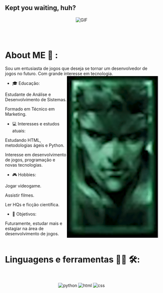 ## Kept you waiting, huh?
<div align="center">
<img hight="300" width="700" alt="GIF" align="center" src="mgsv-kept-you-waiting-huh-ezgif.com-optimize.gif">
</div>
</br>
</br>
</br>

# About ME 💬 :

 Sou um entusiasta de jogos que deseja se tornar um desenvolvedor de jogos no futuro. Com grande interesse em tecnologia.
 <img hight="400" width="300" alt="GIF" align="right" src="asset/snake-laughing-mgs-codec-meryl-snake.gif">

- 🎓 Educação:

 Estudante de Análise e Desenvolvimento de Sistemas.

 Formado em Técnico em Marketing.

- 💻 Interesses e estudos atuais:

 Estudando HTML, metodologias ágeis e Python.

 Interesse em desenvolvimento de jogos, programação e novas tecnologias.


- 🎮 Hobbies:

 Jogar videogame.

 Assistir filmes.

 Ler HQs e ficção científica.

- 🚀 Objetivos:

 Futuramente, estudar mais e estagiar na área de desenvolvimento de jogos.
 </br>
 </br>
 # Linguagens e ferramentas 👨‍💻 🛠:
 </br>
<p align="center">
 <img alt="python" width="120" hight="50" src="https://cdn.jsdelivr.net/gh/devicons/devicon@latest/icons/python/python-original.svg" />
 <img alt="html" width="120" hight="50" src="https://cdn.jsdelivr.net/gh/devicons/devicon@latest/icons/html5/html5-original-wordmark.svg" />
 <img alt="css" width="120" hight="50" src="https://cdn.jsdelivr.net/gh/devicons/devicon@latest/icons/css3/css3-original-wordmark.svg" />
 </br>




 
